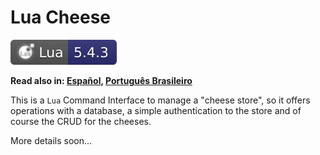# Lua Cheese

[![Lua 5.4.3](./docs/assets/lua.svg)](https://www.lua.org/)

**Read also in: [Español](./docs/README.ES.md), [Português Brasileiro](./docs/README.PT-BR.md)**

This is a `Lua` Command Interface to manage a "cheese store", so it offers operations with a database, a simple authentication to the store and of course the CRUD for the cheeses.

More details soon...
